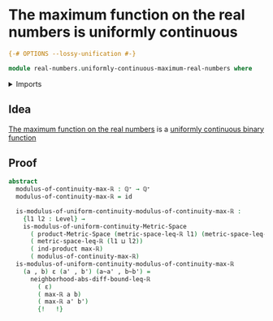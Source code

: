 # The maximum function on the real numbers is uniformly continuous

```agda
{-# OPTIONS --lossy-unification #-}

module real-numbers.uniformly-continuous-maximum-real-numbers where
```

<details><summary>Imports</summary>

```agda
open import elementary-number-theory.addition-rational-numbers
open import elementary-number-theory.positive-rational-numbers
open import elementary-number-theory.strict-inequality-rational-numbers

open import foundation.action-on-identifications-functions
open import foundation.cartesian-product-types
open import foundation.dependent-pair-types
open import foundation.existential-quantification
open import foundation.function-types
open import foundation.transport-along-identifications
open import foundation.universe-levels

open import metric-spaces.products-metric-spaces
open import metric-spaces.uniformly-continuous-binary-functions-metric-spaces
open import metric-spaces.uniformly-continuous-functions-metric-spaces

open import real-numbers.absolute-value-real-numbers
open import real-numbers.addition-real-numbers
open import real-numbers.dedekind-real-numbers
open import real-numbers.difference-real-numbers
open import real-numbers.inequality-real-numbers
open import real-numbers.maximum-real-numbers
open import real-numbers.metric-space-of-real-numbers
open import real-numbers.rational-real-numbers
```

</details>

## Idea

[The maximum function on the real numbers](real-numbers.maximum-real-numbers.md)
is a
[uniformly continuous binary function](metric-spaces.uniformly-continuous-binary-functions-metric-spaces.md)

## Proof

```agda
abstract
  modulus-of-continuity-max-ℝ : ℚ⁺ → ℚ⁺
  modulus-of-continuity-max-ℝ = id

  is-modulus-of-uniform-continuity-modulus-of-continuity-max-ℝ :
    {l1 l2 : Level} →
    is-modulus-of-uniform-continuity-Metric-Space
      ( product-Metric-Space (metric-space-leq-ℝ l1) (metric-space-leq-ℝ l2))
      ( metric-space-leq-ℝ (l1 ⊔ l2))
      ( ind-product max-ℝ)
      ( modulus-of-continuity-max-ℝ)
  is-modulus-of-uniform-continuity-modulus-of-continuity-max-ℝ
    (a , b) ε (a' , b') (a~a' , b~b') =
      neighborhood-abs-diff-bound-leq-ℝ
        ( ε)
        ( max-ℝ a b)
        ( max-ℝ a' b')
        {!   !}
```
